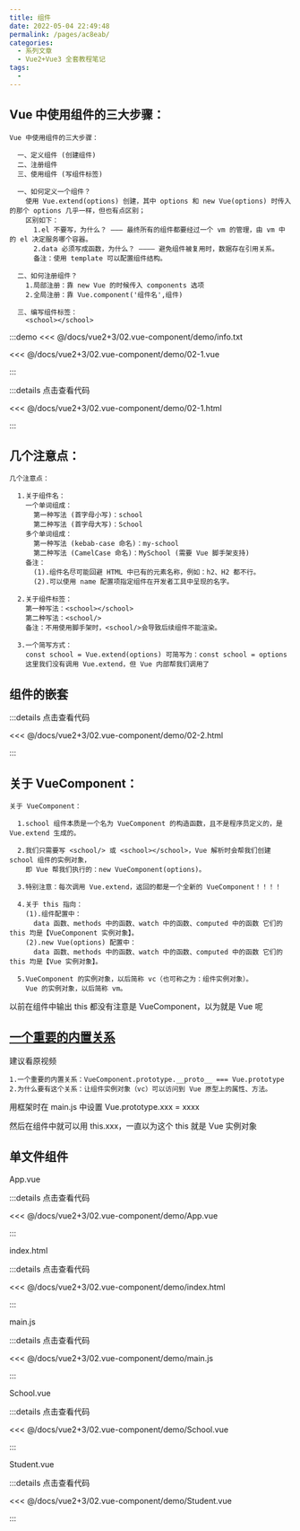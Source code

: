 ```yaml
---
title: 组件
date: 2022-05-04 22:49:48
permalink: /pages/ac8eab/
categories:
  - 系列文章
  - Vue2+Vue3 全套教程笔记
tags:
  -
---
```


## Vue 中使用组件的三大步骤：

```
Vue 中使用组件的三大步骤：

  一、定义组件 (创建组件)
  二、注册组件
  三、使用组件 (写组件标签)

  一、如何定义一个组件？
    使用 Vue.extend(options) 创建，其中 options 和 new Vue(options) 时传入的那个 options 几乎一样，但也有点区别；
    区别如下：
      1.el 不要写，为什么？ ——— 最终所有的组件都要经过一个 vm 的管理，由 vm 中的 el 决定服务哪个容器。
      2.data 必须写成函数，为什么？ ———— 避免组件被复用时，数据存在引用关系。
      备注：使用 template 可以配置组件结构。

  二、如何注册组件？
    1.局部注册：靠 new Vue 的时候传入 components 选项
    2.全局注册：靠 Vue.component('组件名',组件)

  三、编写组件标签：
    <school></school>
```

:::demo <<< @/docs/vue2+3/02.vue-component/demo/info.txt

<<< @/docs/vue2+3/02.vue-component/demo/02-1.vue

:::

:::details 点击查看代码

<<< @/docs/vue2+3/02.vue-component/demo/02-1.html

:::

## 几个注意点：

```
几个注意点：

  1.关于组件名：
    一个单词组成：
      第一种写法 (首字母小写)：school
      第二种写法 (首字母大写)：School
    多个单词组成：
      第一种写法 (kebab-case 命名)：my-school
      第二种写法 (CamelCase 命名)：MySchool (需要 Vue 脚手架支持)
    备注：
      (1).组件名尽可能回避 HTML 中已有的元素名称，例如：h2、H2 都不行。
      (2).可以使用 name 配置项指定组件在开发者工具中呈现的名字。

  2.关于组件标签：
    第一种写法：<school></school>
    第二种写法：<school/>
    备注：不用使用脚手架时，<school/>会导致后续组件不能渲染。

  3.一个简写方式：
    const school = Vue.extend(options) 可简写为：const school = options
    这里我们没有调用 Vue.extend，但 Vue 内部帮我们调用了
```

## 组件的嵌套

:::details 点击查看代码

<<< @/docs/vue2+3/02.vue-component/demo/02-2.html

:::

## 关于 VueComponent：

```
关于 VueComponent：

  1.school 组件本质是一个名为 VueComponent 的构造函数，且不是程序员定义的，是 Vue.extend 生成的。

  2.我们只需要写 <school/> 或 <school></school>，Vue 解析时会帮我们创建 school 组件的实例对象，
    即 Vue 帮我们执行的：new VueComponent(options)。

  3.特别注意：每次调用 Vue.extend，返回的都是一个全新的 VueComponent！！！！

  4.关于 this 指向：
    (1).组件配置中：
      data 函数、methods 中的函数、watch 中的函数、computed 中的函数 它们的 this 均是【VueComponent 实例对象】。
    (2).new Vue(options) 配置中：
      data 函数、methods 中的函数、watch 中的函数、computed 中的函数 它们的 this 均是【Vue 实例对象】。

  5.VueComponent 的实例对象，以后简称 vc（也可称之为：组件实例对象）。
    Vue 的实例对象，以后简称 vm。
```

以前在组件中输出 this 都没有注意是 VueComponent，以为就是 Vue 呢

## [一个重要的内置关系](https://www.bilibili.com/video/BV1Zy4y1K7SH?p=60)

建议看原视频

```
1.一个重要的内置关系：VueComponent.prototype.__proto__ === Vue.prototype
2.为什么要有这个关系：让组件实例对象（vc）可以访问到 Vue 原型上的属性、方法。
```

用框架时在 main.js 中设置 Vue.prototype.xxx = xxxx

然后在组件中就可以用 this.xxx，一直以为这个 this 就是 Vue 实例对象

## 单文件组件

App.vue

:::details 点击查看代码

<<< @/docs/vue2+3/02.vue-component/demo/App.vue

:::


index.html

:::details 点击查看代码

<<< @/docs/vue2+3/02.vue-component/demo/index.html

:::

main.js

:::details 点击查看代码

<<< @/docs/vue2+3/02.vue-component/demo/main.js

:::

School.vue

:::details 点击查看代码

<<< @/docs/vue2+3/02.vue-component/demo/School.vue

:::

Student.vue

:::details 点击查看代码

<<< @/docs/vue2+3/02.vue-component/demo/Student.vue

:::
